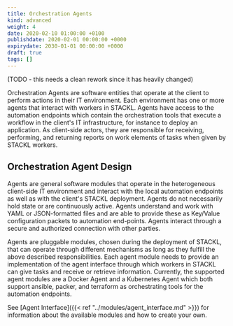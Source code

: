 ```yaml
---
title: Orchestration Agents
kind: advanced
weight: 4
date: 2020-02-10 01:00:00 +0100
publishdate: 2020-02-01 00:00:00 +0000
expirydate: 2030-01-01 00:00:00 +0000
draft: true
tags: []
---
```


(TODO - this needs a clean rework since it has heavily changed)

Orchestration Agents are software entities that operate at the client to perform actions in their IT environment.
Each environment has one or more agents that interact with workers in STACKL.
Agents have access to the automation endpoints which contain the orchestration tools that execute a workflow in the client's IT infrastructure, for instance to deploy an application.
As client-side actors, they are responsible for receiving, performing, and returning reports on work elements of tasks when given by STACKL workers.

## Orchestration Agent Design

Agents are general software modules that operate in the heterogeneous client-side IT environment and interact with the local automation endpoints as well as with the client's STACKL deployment.
Agents do not necessarily hold state or are continuously active.
Agents understand and work with YAML or JSON-formatted files and are able to provide these as Key/Value configuration packets to automation end-points.
Agents interact through a secure and authorized connection with other parties.

Agents are pluggable modules, chosen during the deployment of STACKL, that can operate through different mechanisms as long as they fulfill the above described responsibilities.
Each agent module needs to provide an implementation of the agent interface through which workers in STACKL can give tasks and receive or retrieve information.
Currently, the supported agent modules are a Docker Agent and a Kubernetes Agent which both support ansible, packer, and terraform as orchestrating tools for the automation endpoints.

See [Agent Interface]({{< ref "../modules/agent_interface.md" >}}) for information about the available modules and how to create your own.
